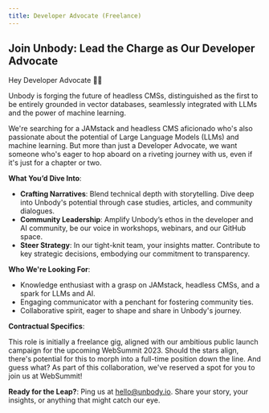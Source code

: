 ```yaml
---
title: Developer Advocate (Freelance)
---
```

## Join Unbody: Lead the Charge as Our Developer Advocate

Hey Developer Advocate 👋🥷

Unbody is forging the future of headless CMSs, distinguished as the first to be entirely grounded in vector databases, seamlessly integrated with LLMs and the power of machine learning.

We're searching for a JAMstack and headless CMS aficionado who's also passionate about the potential of Large Language Models (LLMs) and machine learning. But more than just a Developer Advocate, we want someone who's eager to hop aboard on a riveting journey with us, even if it's just for a chapter or two.

**What You’d Dive Into**:

- **Crafting Narratives**: Blend technical depth with storytelling. Dive deep into Unbody's potential through case studies, articles, and community dialogues.
- **Community Leadership**: Amplify Unbody’s ethos in the developer and AI community, be our voice in workshops, webinars, and our GitHub space.
- **Steer Strategy**: In our tight-knit team, your insights matter. Contribute to key strategic decisions, embodying our commitment to transparency.

**Who We're Looking For**:

- Knowledge enthusiast with a grasp on JAMstack, headless CMSs, and a spark for LLMs and AI.
- Engaging communicator with a penchant for fostering community ties.
- Collaborative spirit, eager to shape and share in Unbody's journey.

**Contractual Specifics**:

This role is initially a freelance gig, aligned with our ambitious public launch campaign for the upcoming WebSummit 2023. Should the stars align, there's potential for this to morph into a full-time position down the line. And guess what? As part of this collaboration, we've reserved a spot for you to join us at WebSummit!

**Ready for the Leap?**:
Ping us at hello@unbody.io. Share your story, your insights, or anything that might catch our eye.
